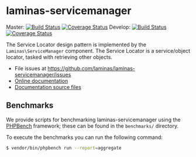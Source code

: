 # laminas-servicemanager

Master:
[![Build Status](https://travis-ci.com/laminas/laminas-servicemanager.svg?branch=master)](https://travis-ci.com/laminas/laminas-servicemanager)
[![Coverage Status](https://coveralls.io/repos/github/laminas/laminas-servicemanager/badge.svg?branch=master)](https://coveralls.io/github/laminas/laminas-servicemanager?branch=master)
Develop:
[![Build Status](https://travis-ci.com/laminas/laminas-servicemanager.svg?branch=develop)](https://travis-ci.com/laminas/laminas-servicemanager)
[![Coverage Status](https://coveralls.io/repos/github/laminas/laminas-servicemanager/badge.svg?branch=develop)](https://coveralls.io/github/laminas/laminas-servicemanager?branch=develop)

The Service Locator design pattern is implemented by the `Laminas\ServiceManager`
component. The Service Locator is a service/object locator, tasked with
retrieving other objects.

- File issues at https://github.com/laminas/laminas-servicemanager/issues
- [Online documentation](https://docs.laminas.dev/laminas-servicemanager)
- [Documentation source files](docs/book/)

## Benchmarks

We provide scripts for benchmarking laminas-servicemanager using the
[PHPBench](https://github.com/phpbench/phpbench) framework; these can be
found in the `benchmarks/` directory.

To execute the benchmarks you can run the following command:

```bash
$ vendor/bin/phpbench run --report=aggregate
```
